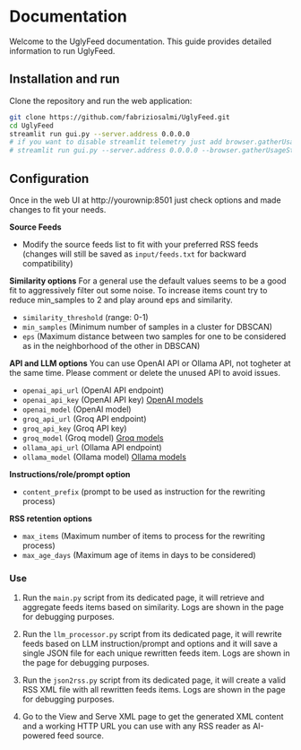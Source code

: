 # Documentation
Welcome to the UglyFeed documentation. This guide provides detailed information to run UglyFeed.

## Installation and run

Clone the repository and run the web application:

```sh
git clone https://github.com/fabriziosalmi/UglyFeed.git
cd UglyFeed
streamlit run gui.py --server.address 0.0.0.0
# if you want to disable streamlit telemetry just add browser.gatherUsageStats flag:
# streamlit run gui.py --server.address 0.0.0.0 --browser.gatherUsageStats false 
```

## Configuration

Once in the web UI at http://yourownip:8501 just check options and made changes to fit your needs.

**Source Feeds**
- Modify the source feeds list to fit with your preferred RSS feeds (changes will still be saved as `input/feeds.txt` for backward compatibility)

**Similarity options**
For a general use the default values seems to be a good fit to aggressively filter out some noise. To increase items count try to reduce min_samples to 2 and play around eps and similarity.

- `similarity_threshold` (range: 0-1)
- `min_samples` (Minimum number of samples in a cluster for DBSCAN)
- `eps` (Maximum distance between two samples for one to be considered as in the neighborhood of the other in DBSCAN)

**API and LLM options**
You can use OpenAI API or Ollama API, not togheter at the same time. Please comment or delete the unused API to avoid issues.

- `openai_api_url` (OpenAI API endpoint)
- `openai_api_key` (OpenAI API key) [OpenAI models](https://platform.openai.com/docs/models)
- `openai_model` (OpenAI model)
- `groq_api_url` (Groq API endpoint)
- `groq_api_key` (Groq API key)
- `groq_model` (Groq model) [Groq models](https://console.groq.com/docs/models)
- `ollama_api_url` (Ollama API endpoint)
- `ollama_model` (Ollama model) [Ollama models](https://platform.openai.com/docs/models)

**Instructions/role/prompt option**
- `content_prefix` (prompt to be used as instruction for the rewriting process)

**RSS retention options**
- `max_items` (Maximum number of items to process for the rewriting process)
- `max_age_days` (Maximum age of items in days to be considered)

### Use

1. Run the `main.py` script from its dedicated page, it will retrieve and aggregate feeds items based on similarity. Logs are shown in the page for debugging purposes.

2. Run the `llm_processor.py` script from its dedicated page, it will rewrite feeds based on LLM instruction/prompt and options and it will save a single JSON file for each unique rewritten feeds item. Logs are shown in the page for debugging purposes.

3. Run the `json2rss.py` script from its dedicated page, it will create a valid RSS XML file with all rewritten feeds items. Logs are shown in the page for debugging purposes.

4. Go to the View and Serve XML page to get the generated XML content and a working HTTP URL you can use with any RSS reader as AI-powered feed source.
